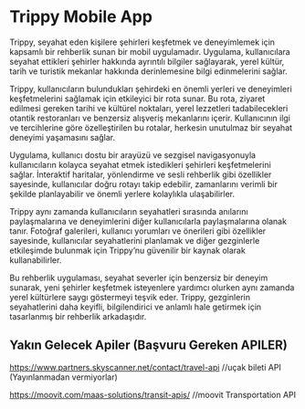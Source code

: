 # Trippy Mobile App

Trippy, seyahat eden kişilere şehirleri keşfetmek ve deneyimlemek için kapsamlı bir rehberlik sunan bir mobil uygulamadır. Uygulama, kullanıcılara seyahat ettikleri şehirler hakkında ayrıntılı bilgiler sağlayarak, yerel kültür, tarih ve turistik mekanlar hakkında derinlemesine bilgi edinmelerini sağlar.

Trippy, kullanıcıların bulundukları şehirdeki en önemli yerleri ve deneyimleri keşfetmelerini sağlamak için etkileyici bir rota sunar. Bu rota, ziyaret edilmesi gereken tarihi ve kültürel noktaları, yerel lezzetleri tadabilecekleri otantik restoranları ve benzersiz alışveriş mekanlarını içerir. Kullanıcının ilgi ve tercihlerine göre özelleştirilen bu rotalar, herkesin unutulmaz bir seyahat deneyimi yaşamasını sağlar.

Uygulama, kullanıcı dostu bir arayüzü ve sezgisel navigasyonuyla kullanıcıların kolayca seyahat etmek istedikleri şehirleri keşfetmelerini sağlar. İnteraktif haritalar, yönlendirme ve sesli rehberlik gibi özellikler sayesinde, kullanıcılar doğru rotayı takip edebilir, zamanlarını verimli bir şekilde planlayabilir ve önemli yerlere kolaylıkla ulaşabilirler.

Trippy aynı zamanda kullanıcıların seyahatleri sırasında anılarını paylaşmalarına ve deneyimlerini diğer kullanıcılarla paylaşmalarına olanak tanır. Fotoğraf galerileri, kullanıcı yorumları ve önerileri gibi özellikler sayesinde, kullanıcılar seyahatlerini planlamak ve diğer gezginlerle etkileşimde bulunmak için Trippy’nu güvenilir bir kaynak olarak kullanabilirler.

Bu rehberlik uygulaması, seyahat severler için benzersiz bir deneyim sunarak, yeni şehirler keşfetmek isteyenlere yardımcı olurken aynı zamanda yerel kültürlere saygı göstermeyi teşvik eder. Trippy, gezginlerin seyahatlerini daha keyifli, bilgilendirici ve anlamlı hale getirmek için tasarlanmış bir rehberlik arkadaşıdır.

## Yakın Gelecek Apiler (Başvuru Gereken APILER)

https://www.partners.skyscanner.net/contact/travel-api //uçak bileti API (Yayınlanmadan vermiyorlar)

https://moovit.com/maas-solutions/transit-apis/ //moovit Transportation API 
